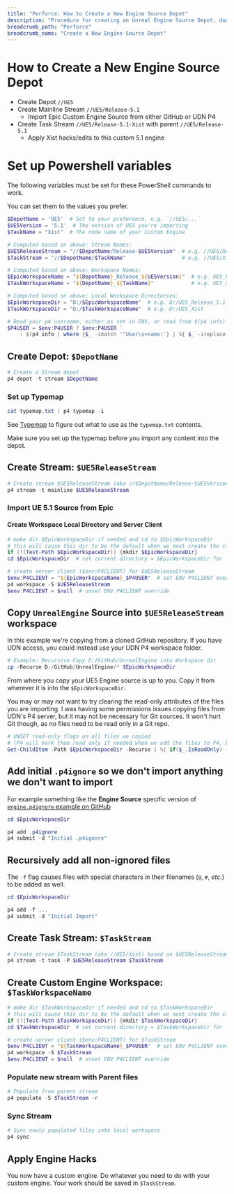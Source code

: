 ```yaml
---
title: "Perforce: How to Create a New Engine Source Depot"
description: "Procedure for creating an Unreal Engine Source Depot, downstream from Epic Games GitHub/Perforce"
breadcrumb_path: "Perforce"
breadcrumb_name: "Create a New Engine Source Depot"
---
```


# How to Create a New Engine Source Depot

- Create Depot `//UE5`
- Create Mainline Stream `//UE5/Release-5.1`
  - Import Epic Custom Engine Source from either GitHub or UDN P4
- Create Task Stream `//UE5/Release-5.1-Xist` with parent `//UE5/Release-5.1`
  - Apply Xist hacks/edits to this custom 5.1 engine


# Set up Powershell variables

The following variables must be set for these PowerShell commands to work.

You can set them to the values you prefer.

```powershell
$DepotName = 'UE5'  # Set to your preference, e.g. `//UE5/...`
$UE5Version = '5.1'  # The version of UE5 you're importing
$TaskName = "Xist"  # The code name of your Custom Engine

# Computed based on above: Stream Names:
$UE5ReleaseStream = "//$DepotName/Release-$UE5Version"  # e.g. //UE5/Release-5.1
$TaskStream = "//$DepotName/$TaskName"                  # e.g. //UE5/Xist

# Computed based on above: Workspace Names:
$EpicWorkspaceName = "${DepotName}_Release_${UE5Version}"  # e.g. UE5_Release_5.1
$TaskWorkspaceName = "${DepotName}_${TaskName}"            # e.g. UE5_Xist

# Computed based on above: Local Workspace Directories:
$EpicWorkspaceDir = "D:/$EpicWorkspaceName"  # e.g. D:/UE5_Release_5.1
$TaskWorkspaceDir = "D:/$TaskWorkspaceName"  # e.g. D:/UE5_Xist

# Read your p4 username, either as set in ENV, or read from $(p4 info)
$P4USER = $env:P4USER ? $env:P4USER `
    : $(p4 info | where {$_ -imatch '^User\s+name:'} | %{ $_ -ireplace '^User\s+name:\s*','' })
```

## Create Depot: `$DepotName`

```powershell
# Create a Stream depot
p4 depot -t stream $DepotName
```

### Set up Typemap

```powershell
cat typemap.txt | p4 typemap -i
```

See [Typemap](./Typemap) to figure out what to use as the `typemap.txt` contents.

Make sure you set up the typemap before you import any content into the depot.


## Create Stream: `$UE5ReleaseStream`

```powershell
# Create stream $UE5ReleaseStream (aka //$DepotName/Release-$UE5Version)
p4 stream -t mainline $UE5ReleaseStream
```

### Import UE 5.1 Source from Epic

#### Create Workspace Local Directory and Server Client

```powershell
# make dir $EpicWorkspaceDir if needed and cd to $EpicWorkspaceDir
# this will cause this dir to be the default when we next create the client on the server
if (!(Test-Path $EpicWorkspaceDir)) {mkdir $EpicWorkspaceDir}
cd $EpicWorkspaceDir  # set current directory = $EpicWorkspaceDir for `p4 workspace`

# create server client ($env:P4CLIENT) for $UE5ReleaseStream
$env:P4CLIENT = "${EpicWorkspaceName}_$P4USER"  # set ENV P4CLIENT override
p4 workspace -S $UE5ReleaseStream
$env:P4CLIENT = $null  # unset ENV P4CLIENT override
```


## Copy `UnrealEngine` Source into `$UE5ReleaseStream` workspace

In this example we're copying from a cloned GitHub repository.
If you have UDN access, you could instead use your UDN P4 workspace folder.

```powershell
# Example: Recursive Copy D:/GitHub/UnrealEngine into Workspace dir
cp -Recurse D:/GitHub/UnrealEngine/* $EpicWorkspaceDir
```

From where you copy your UE5 Engine source is up to you.
Copy it from wherever it is into the `$EpicWorkspaceDir`.

You may or may not want to try clearing the read-only attributes
of the files you are importing.  I was having some permissions issues
copying files from UDN's P4 server, but it may not be necessary for Git sources.
It won't hurt Git though, as no files need to be read only in a Git repo.

```powershell
# UNSET read-only flags on all files we copied
# (P4 will mark them read only if needed when we add the files to P4, based on your typemap)
Get-ChildItem -Path $EpicWorkspaceDir -Recurse | %{ if($_.IsReadOnly) {$_.IsReadOnly = $false} }
```

## Add initial `.p4ignore` so we don't import anything we don't want to import

For example something like the **Engine Source** specific version of
[`engine.p4ignore` example on GitHub](https://github.com/XistGG/Perforce-Setup/blob/main/engine.p4ignore)

```powershell
cd $EpicWorkspaceDir

p4 add .p4ignore
p4 submit -d "Initial .p4ignore"
```

## Recursively add all non-ignored files

The `-f` flag causes files with special characters in their filenames (`@`, `#`, *etc.*)
to be added as well.

```powershell
cd $EpicWorkspaceDir

p4 add -f ...
p4 submit -d "Initial Import"
```


## Create Task Stream: `$TaskStream`

```powershell
# Create stream $TaskStream (aka //UE5/Xist) based on $UE5ReleaseStream
p4 stream -t task -P $UE5ReleaseStream $TaskStream
```

## Create Custom Engine Workspace: `$TaskWorkspaceName`

```powershell
# make dir $TaskWorkspaceDir if needed and cd to $TaskWorkspaceDir
# this will cause this dir to be the default when we next create the client on the server
if (!(Test-Path $TaskWorkspaceDir)) {mkdir $TaskWorkspaceDir}
cd $TaskWorkspaceDir  # set current directory = $TaskWorkspaceDir for `p4 workspace`

# create server client ($env:P4CLIENT) for $TaskStream
$env:P4CLIENT = "${TaskWorkspaceName}_$P4USER"  # set ENV P4CLIENT override
p4 workspace -S $TaskStream
$env:P4CLIENT = $null  # unset ENV P4CLIENT override
```

### Populate new stream with Parent files

```powershell
# Populate from parent stream
p4 populate -S $TaskStream -r
```

### Sync Stream

```powershell
# Sync newly populated files into local workspace
p4 sync
```


## Apply Engine Hacks

You now have a custom engine.  Do whatever you need to do with your custom engine.
Your work should be saved in `$TaskStream`.

